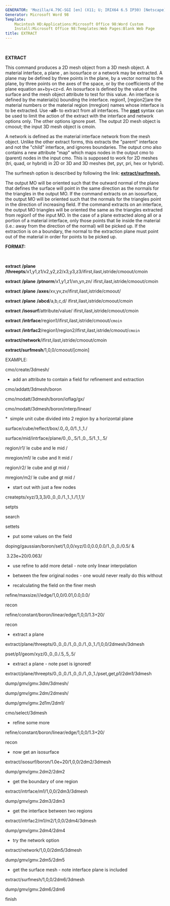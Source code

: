 ```yaml
---
GENERATOR: 'Mozilla/4.79C-SGI [en] (X11; U; IRIX64 6.5 IP30) [Netscape]'
Generator: Microsoft Word 98
Template: 
    Macintosh HD:Applications:Microsoft Office 98:Word Custom
    Install:Microsoft Office 98:Templates:Web Pages:Blank Web Page
title: EXTRACT
---
```


 

 **EXTRACT**

  This command produces a 2D mesh object from a 3D mesh object. A
  material interface, a plane , an isosurface or a network may be
  extracted. A plane may be defined by three points in the plane, by a
  vector normal to the plane, by three points on the axes of the
  space, or by the coefficients of the plane equation ax+by+cz=d. An
  isosurface is defined by the value of the surface and the mesh
  object attribute to test for this value. An interface is defined by
  the material(s) bounding the interface. region1, [region2]are the
  material numbers or the material region (mregion) names whose
  interface is to be extracted. Use **-all-** to extract from all
  interfaces. The **[pset](conventions.md)** syntax can be used to
  limit the action of the extract with the interface and network
  options only. The other options ignore pset.  The output 2D mesh
  object is cmoout; the input 3D mesh object is cmoin.
 
  A network is defined as the material interface network from the mesh
  object. Unlike the other extract forms, this extracts the "parent"
  interface and not the "child" interface, and ignores boundaries. The
  output cmo also contains a new attribute "map" which maps nodes in
  the output cmo to (parent) nodes in the input cmo. This is supposed
  to work for 2D meshes (tri, quad, or hybrid) in 2D or 3D and 3D
  meshes (tet, pyr, pri, hex or hybrid).
 
  The surfmesh option is described by following the link:
  **[extract/surfmesh.](EXTRACT_SURFMESH.md)**
 
  The output MO will be oriented such that the outward normal of the
  plane that defines the surface will point in the same direction as
  the normals for the triangles in the output MO. If the command
  extracts on an isosurface, the output MO will be oriented such that
  the normals for the triangles point in the direction of increasing
  field. If the command extracts on an interface, the output MO
  triangles will be oriented the same as the triangles extracted from
  region1 of the input MO. In the case of a plane extracted along all
  or a portion of a material interface, only those points that lie
  inside the material (i.e.: away from the direction of the normal)
  will be picked up. If the extraction is on a boundary, the normal to
  the extraction plane must point out of the material in order for
  points to be picked up.

 **FORMAT:**

  

 **extract** **/plane** **/threepts**/x1,y1,z1/x2,y2,z2/x3,y3,z3/ifirst,ilast,istride/cmoout/cmoin

 **extract** **/plane** **/ptnorm**/x1,y1,z1/xn,yn,zn/
 ifirst,ilast,istride/cmoout/cmoin

 **extract** **/plane** **/axes**/xv,yv,zv/ifirst,ilast,istride/cmoout/

 **extract** **/plane** **/abcd**/a,b,c,d/
 ifirst,ilast,istride/cmoout/cmoin

 **extract** **/isosurf**/attribute/value/
 ifirst,ilast,istride/cmoout/cmoin

 **extract** **/intrface**/region1/ifirst,ilast,istride/cmoout/`cmoin`

 **extract** **/intrfac2**/region1/region2/ifirst,ilast,istride/cmoout/`cmoin`

 **extract/network**/ifirst,ilast,istride/cmoout/cmoin

 **extract/surfmesh**/1,0,0/cmoout/[cmoin]

 EXAMPLE:

 cmo/create/3dmesh/

 
* add an attribute to contain a field for refinement and extraction

 cmo/addatt/3dmesh/boron

 cmo/modatt/3dmesh/boron/ioflag/gx/

 cmo/modatt/3dmesh/boron/interp/linear/

 
*  simple unit cube divided into 2 region by a horizontal plane

 surface/cube/reflect/box/.0,.0,.0/1.,1.,1./

 surface/mid/intrface/plane/0.,0.,.5/1.,0.,.5/1.,1.,.5/

 region/r1/ le cube and le mid /

 mregion/m1/ le cube and lt mid /

 region/r2/ le cube and gt mid /

 mregion/m2/ le cube and gt mid /

 
* start out with just a few nodes

 createpts/xyz/3,3,3/0.,0.,0./1.,1.,1./1,1,1/

 setpts

 search

 settets

 
* put some values on the field

 doping/gaussian/boron/set/1,0,0/xyz/0.0,0.0,0.0/1.,0.,0./0.5/ &

  3.23e+20/0.063/

 
* use refine to add more detail - note only linear interpolation

 
* between the few original nodes - one would never really do this
 without

 
* recalculating the field on the finer mesh

 refine/maxsize///edge/1,0,0/0.01,0.0,0.0/

 recon

 refine/constant/boron/linear/edge/1,0,0/1.3+20/

 recon

 
* extract a plane

 extract/plane/threepts/0.,0.,0./1.,0.,0./1.,0.,1./1,0,0/2dmesh/3dmesh

 pset/p1/geom/xyz/0.,0.,0./.5,.5,.5/

 
* extract a plane - note pset is ignored!

 extract/plane/threepts/0.,0.,0./1.,0.,0./1.,0.,1./pset,get,p1/2dm1/3dmesh

 dump/gmv/gmv.3dm/3dmesh/

 dump/gmv/gmv.2dm/2dmesh/

 dump/gmv/gmv.2d1m/2dm1/

 cmo/select/3dmesh

 
* refine some more

 refine/constant/boron/linear/edge/1,0,0/1.3+20/

 recon

 
* now get an isosurface

 extract/isosurf/boron/1.0e+20/1,0,0/2dm2/3dmesh

 dump/gmv/gmv.2dm2/2dm2

 
* get the boundary of one region

 extract/intrface/m1/1,0,0/2dm3/3dmesh

 dump/gmv/gmv.2dm3/2dm3

 
* get the interface between two regions

 extract/intrfac2/m1/m2/1,0,0/2dm4/3dmesh

 dump/gmv/gmv.2dm4/2dm4

 
* try the network option

 extract/network/1,0,0/2dm5/3dmesh

 dump/gmv/gmv.2dm5/2dm5

 
* get the surface mesh - note interface plane is included

 extract/surfmesh/1,0,0/2dm6/3dmesh

 dump/gmv/gmv.2dm6/2dm6

 finish
